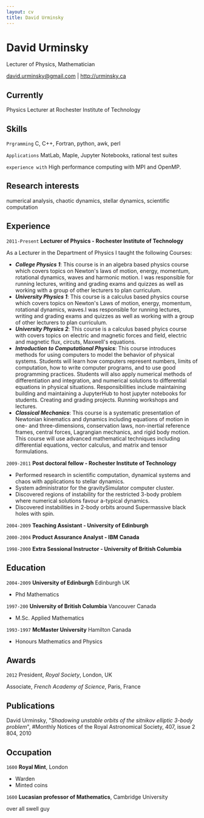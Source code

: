 ```yaml
---
layout: cv
title: David Urminsky
---
```

# David Urminsky
Lecturer of Physics, Mathematician

<div id="webaddress">
<a href="david.urminsky@gmail.com">david.urminsky@gmail.com</a>
| <a href="http://urminsky.ca">http://urminsky.ca</a>
</div>


## Currently

Physics Lecturer at Rochester Institute of Technology

## Skills

`Prgramming`
 C, C++, Fortran, python, awk, perl

`Applications`
 MatLab, Maple, Jupyter Notebooks, rational test suites

`experience with`
 High performance computing with MPI and OpenMP.

## Research interests

numerical analysis, chaotic dynamics, stellar dynamics, scientific computation

## Experience

`2011-Present`
__Lecturer of Physics - Rochester Institute of Technology__

As a Lecturer in the Department of Physics I taught the following Courses:  
  * ***College Physics 1***: This course is in an algebra based physics course which covers topics on Newton's laws of motion, energy, momentum, rotational dynamics, waves and harmonic motion. I was responsible for running lectures, writing and grading exams and quizzes as well as working with a group of other lecturers to plan curriculum.  
  * ***University Physics 1***: This course is a calculus based physics course which covers topics on Newton's Laws of motion, energy, momentum, rotational dynamics, waves.I was responsible for running lectures, writing and grading exams and quizzes as well as working with a group of other lecturers to plan curriculum.  
  * ***University Physics 2***: This course is a calculus based phyics course with covers topics on electric and magnetic forces and field, electric and magnetic flux, circuts, Maxwell's equations.  
  * ***Introduction to Computational Physics***: This course introduces methods for using computers to model the behavior of physical systems.  Students will learn how computers represent numbers, limits of computation, how to write computer programs, and to use good programming practices.  Students will also apply numerical methods of differentiation and integration, and numerical solutions to differential equations in physical situations.  Responsibilities include maintaining building and maintaining a JupyterHub to host jupyter notebooks for students.  Creating and grading projects.  Running workshops and lectures.  
  * ***Classical Mechanics***: This course is a systematic presentation of Newtonian kinematics and dynamics including equations of motion in one- and three-dimensions, conservation laws, non-inertial reference frames, central forces, Lagrangian mechanics, and rigid body motion. This course will use advanced mathematical techniques including differential equations, vector calculus, and matrix and tensor formulations.   


`2009-2011`
__Post doctoral fellow - Rochester Institute of Technology__
  * Performed research in scientific computation, dynamical systems and chaos with applications to stellar dynamics.  
  * System administrator for the gravitySimulator computer cluster.
  * Discovered regions of instability for the restricted 3-body problem where numerical solutions favour a-typical dynamics.
  * Discovered instabilities in 2-body orbits around Supermassive black holes with spin.

`2004-2009`
__Teaching Assistant - University of Edinburgh__

`2000-2004`
__Product Assurance Analyst - IBM Canada__

`1998-2000`
__Extra Sessional Instructor - University of British Columbia__


## Education

`2004-2009`
__University of Edinburgh__ Edinburgh UK

- Phd Mathematics

`1997-200`
__University of British Columbia__ Vancouver Canada

- M.Sc. Applied Mathematics

`1993-1997`
__McMaster University__ Hamilton Canada

- Honours Mathematics and Physics


## Awards

`2012`
President, *Royal Society*, London, UK

Associate, *French Academy of Science*, Paris, France



## Publications

David Urminsky, "*Shadowing unstable orbits of the sitnikov elliptic 3-body problem*", #Monthly Notices of the Royal Astronomical Society, 407, issue 2 804, 2010



## Occupation

`1600`
__Royal Mint__, London

- Warden
- Minted coins

`1600`
__Lucasian professor of Mathematics__, Cambridge University

over all swell guy



<!-- ### Footer

Last updated: May 2013 -->
